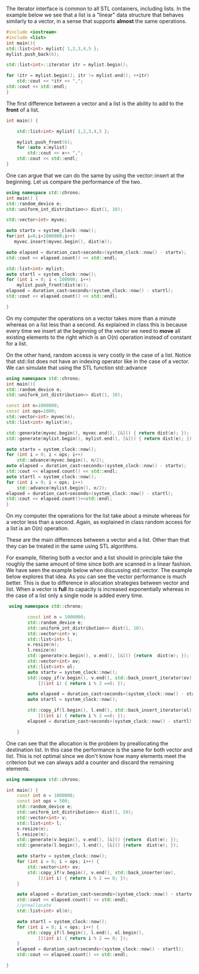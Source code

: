 The iterator interface is common to all STL containers, including lists. 
In the example below we see that a list is a "linear" data structure that behaves
similarly to a vector, in a sense that supports **almost** the same operations.

```cpp
#include <iostream>
#include <list>
int main(){
std::list<int> mylist{ 1,2,3,4,5 };
mylist.push_back(6);

std::list<int>::iterator itr = mylist.begin();

for (itr = mylist.begin(); itr != mylist.end(); ++itr)
    std::cout << *itr << ",";
std::cout << std::endl;
}
```
The first difference between a vector and a list is the ability to add to the **front**
of a list.
```cpp
int main() {

    std::list<int> mylist{ 1,2,3,4,5 };

    mylist.push_front(6);
    for (auto x:mylist)
        std::cout << x<< ",";
    std::cout << std::endl;
}
```

One can argue that we can do the same by using the vector::insert at the beginning. Let us
compare the performance of the two.
```cpp
using namespace std::chrono;
int main() {
std::random_device e;
std::uniform_int_distribution<> dist(1, 10);

std::vector<int> myvec;

auto startv = system_clock::now();
for(int i=0;i<1000000;i++)
   myvec.insert(myvec.begin(), dist(e));

auto elapsed = duration_cast<seconds>(system_clock::now() - startv);
std::cout << elapsed.count() << std::endl;

std::list<int> mylist;
auto startl = system_clock::now();
for (int i = 0; i < 100000; i++)
    mylist.push_front(dist(e));
elapsed = duration_cast<seconds>(system_clock::now() - startl);
std::cout << elapsed.count() << std::endl;

}
```
On my computer the operations on a vector takes more than a minute whereas on a list less than
a second. As explained in class this is because every time we insert at the beginning of the 
vector we need to **move** all existing elements to the right which is an O(n) operation 
instead of constant for a list.

On the other hand, random access is very costly in the case of a list. Notice that std::list
does not have an indexing operator like in the case of a vector. We can simulate that 
using the STL function std::advance

```cpp
using namespace std::chrono;
int main(){
std::random_device e;
std::uniform_int_distribution<> dist(1, 10);

const int n=1000000;
const int ops=1000;
std::vector<int> myvec(n);
std::list<int> mylist(n);

std::generate(myvec.begin(), myvec.end(), [&]() { return dist(e); });
std::generate(mylist.begin(), mylist.end(), [&]() { return dist(e); });

auto startv = system_clock::now();
for (int i = 0; i < ops; i++)
    std::advance(myvec.begin(), n/2);
auto elapsed = duration_cast<seconds>(system_clock::now() - startv);
std::cout << elapsed.count() << std::endl;
auto startl = system_clock::now();
for (int i = 0; i < ops; i++)
    std::advance(mylist.begin(), n/2);
elapsed = duration_cast<seconds>(system_clock::now() - startl);
std::cout << elapsed.count()<<std::endl;
}    
```
On my computer the operations for the list take about a minute whereas for a vector less than
a second. Again, as explained in class random access for a list is an O(n) operation.

These are the main differences between a vector and a list. Other than that they can be
treated in the same using STL algorithms.

For example, filtering both a vector and a list should in principle take the roughly the same amount of time  since both are scanned in a linear fashion. We have seen the example below when discussing std::vector. The example below explores that idea. As you can see the vector performance
is much better. This is due to difference in allocation strategies between vector and list.
When a vector is **full** its capacity is increased exponentially whereas in the case of a list
only a single node is added every time.

```cpp
 using namespace std::chrono;

        const int n = 1000000;
        std::random_device e;
        std::uniform_int_distribution<> dist(1, 10);
        std::vector<int> v;
        std::list<int> l;
        v.resize(n);
        l.resize(n)
        std::generate(v.begin(), v.end(), [&]() {return  dist(e); });
        std::vector<int> ov;
        std::list<int> ol;
        auto startv = system_clock::now();
        std::copy_if(v.begin(), v.end(), std::back_insert_iterator(ov),
            [](int i) { return i % 2 ==0; });

        auto elapsed = duration_cast<seconds>(system_clock::now() - startv);    
        auto startl = system_clock::now();

        std::copy_if(l.begin(), l.end(), std::back_insert_iterator(ol),
            [](int i) { return i % 2 ==0; });
        elapsed = duration_cast<seconds>(system_clock::now() - startl);    

    }

```

One can see that the allocation is the problem by preallocating the destination list. In this
case the performance is the same for both vector and list. This is not optimal since we don't
know how many elements meet the criterion but we can always add a counter and discard the 
remaining elements.

```cpp
using namespace std::chrono;

int main() {
    const int n = 1000000;
    const int ops = 500;
    std::random_device e;
    std::uniform_int_distribution<> dist(1, 10);
    std::vector<int> v;
    std::list<int> l;
    v.resize(n);
    l.resize(n);
    std::generate(v.begin(), v.end(), [&]() {return  dist(e); });
    std::generate(l.begin(), l.end(), [&]() {return  dist(e); });

    auto startv = system_clock::now();
    for (int i = 0; i < ops; i++) {
        std::vector<int> ov;
        std::copy_if(v.begin(), v.end(), std::back_inserter(ov),
            [](int i) { return i % 2 == 0; });
    }

    auto elapsed = duration_cast<seconds>(system_clock::now() - startv);
    std::cout << elapsed.count() << std::endl;
    //preallocate
    std::list<int> ol(n);

    auto startl = system_clock::now();
    for (int i = 0; i < ops; i++) {
        std::copy_if(l.begin(), l.end(), ol.begin(),
            [](int i) { return i % 2 == 0; });
    }
    elapsed = duration_cast<seconds>(system_clock::now() - startl);
    std::cout << elapsed.count() << std::endl;

}
```
